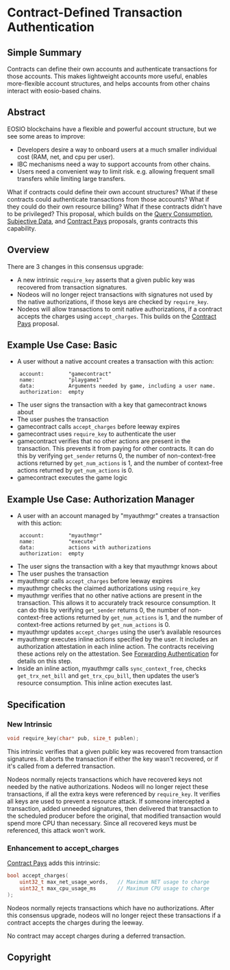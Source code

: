 # Contract-Defined Transaction Authentication

## Simple Summary

Contracts can define their own accounts and authenticate transactions for those accounts. This makes lightweight accounts more useful, enables more-flexible account structures, and helps accounts from other chains interact with eosio-based chains.

## Abstract

EOSIO blockchains have a flexible and powerful account structure, but we see some areas to improve:
* Developers desire a way to onboard users at a much smaller individual cost (RAM, net, and cpu per user). 
* IBC mechanisms need a way to support accounts from other chains.
* Users need a convenient way to limit risk. e.g. allowing frequent small transfers while limiting large transfers.

What if contracts could define their own account structures? What if these contracts could authenticate 
transactions from those accounts? What if they could do their own resource billing? What if these 
contracts didn’t have to be privileged? This proposal, which builds on
the [Query Consumption](esr_query_consumption.md), [Subjective Data](esr_subjective_data.md),
and [Contract Pays](esr_contract_pays.md) proposals, grants contracts this capability.

## Overview

There are 3 changes in this consensus upgrade:
* A new intrinsic `require_key` asserts that a given public key was recovered from transaction signatures.
* Nodeos will no longer reject transactions with signatures not used by the native authorizations, if those keys are checked by `require_key`.
* Nodeos will allow transactions to omit native authorizations, if a contract accepts the charges using `accept_charges`.
  This builds on the [Contract Pays](esr_contract_pays.md) proposal.

## Example Use Case: Basic
* A user without a native account creates a transaction with this action:
```
    account:        "gamecontract"
    name:           "playgame1"
    data:           Arguments needed by game, including a user name.
    authorization:  empty
```
* The user signs the transaction with a key that gamecontract knows about
* The user pushes the transaction
* gamecontract calls `accept_charges` before leeway expires
* gamecontract uses `require_key` to authenticate the user
* gamecontract verifies that no other actions are present in the transaction. This prevents it from paying for other contracts.
  It can do this by verifying `get_sender` returns 0, the number of non-context-free actions returned by `get_num_actions` is
  1, and the number of context-free actions returned by `get_num_actions` is 0.
* gamecontract executes the game logic

## Example Use Case: Authorization Manager

* A user with an account managed by "myauthmgr" creates a transaction with this action:
```
    account:        "myauthmgr"
    name:           "execute"
    data:           actions with authorizations
    authorization:  empty
```
* The user signs the transaction with a key that myauthmgr knows about
* The user pushes the transaction
* myauthmgr calls `accept_charges` before leeway expires
* myauthmgr checks the claimed authorizations using `require_key`
* myauthmgr verifies that no other native actions are present in the transaction. This allows it to accurately track resource consumption.
  It can do this by verifying `get_sender` returns 0, the number of non-context-free actions returned by `get_num_actions` is
  1, and the number of context-free actions returned by `get_num_actions` is 0.
* myauthmgr updates `accept_charges` using the user’s available resources
* myauthmgr executes inline actions specified by the user. It includes an authorization attestation in each inline action.
  The contracts receiving these actions rely on the attestation. See [Forwarding Authentication](esr_contract_fwd_auth.md)
  for details on this step.
* Inside an inline action, myauthmgr calls `sync_context_free`, checks `get_trx_net_bill` and `get_trx_cpu_bill`, then updates the user’s
  resource consumption. This inline action executes last.

## Specification

### New Intrinsic

```c++
void require_key(char* pub, size_t publen);
```

This intrinsic verifies that a given public key was recovered from transaction signatures. It aborts the
transaction if either the key wasn't recovered, or if it's called from a deferred transaction.

Nodeos normally rejects transactions which have recovered keys not needed by the native authorizations. Nodeos
will no longer reject these transactions, if all the extra keys were referenced by `require_key`. It verifies
all keys are used to prevent a resource attack. If someone intercepted a transaction, added unneeded signatures,
then delivered that transaction to the scheduled producer before the original, that modified transaction would
spend more CPU than necessary. Since all recovered keys must be referenced, this attack won't work.

### Enhancement to accept_charges

[Contract Pays](esr_contract_pays.md) adds this intrinsic:

```c++
bool accept_charges(
    uint32_t max_net_usage_words,   // Maximum NET usage to charge
    uint32_t max_cpu_usage_ms       // Maximum CPU usage to charge
);
```

Nodeos normally rejects transactions which have no authorizations. After this consensus upgrade, nodeos
will no longer reject these transactions if a contract accepts the charges during the leeway.

No contract may accept charges during a deferred transaction.

## Copyright
